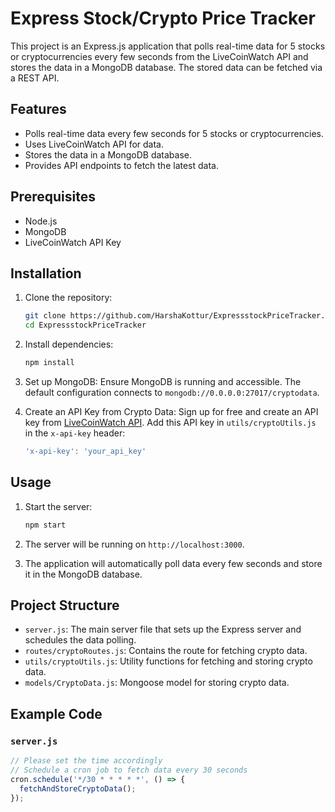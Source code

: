 # Express Stock/Crypto Price Tracker

This project is an Express.js application that polls real-time data for 5 stocks or cryptocurrencies every few seconds from the LiveCoinWatch API and stores the data in a MongoDB database. The stored data can be fetched via a REST API.

## Features

- Polls real-time data every few seconds for 5 stocks or cryptocurrencies.
- Uses LiveCoinWatch API for data.
- Stores the data in a MongoDB database.
- Provides API endpoints to fetch the latest data.

## Prerequisites

- Node.js
- MongoDB
- LiveCoinWatch API Key

## Installation

1. Clone the repository:
    ```sh
    git clone https://github.com/HarshaKottur/ExpressstockPriceTracker.git
    cd ExpressstockPriceTracker
    ```

2. Install dependencies:
    ```sh
    npm install
    ```

3. Set up MongoDB:
    Ensure MongoDB is running and accessible. The default configuration connects to `mongodb://0.0.0.0:27017/cryptodata`.

4. Create an API Key from Crypto Data:
    Sign up for free and create an API key from [LiveCoinWatch API](https://www.livecoinwatch.com/tools/api).
    Add this API key in `utils/cryptoUtils.js` in the `x-api-key` header:
    ```js
    'x-api-key': 'your_api_key'
    ```

## Usage

1. Start the server:
    ```sh
    npm start
    ```

2. The server will be running on `http://localhost:3000`.

3. The application will automatically poll data every few seconds and store it in the MongoDB database.


## Project Structure

- `server.js`: The main server file that sets up the Express server and schedules the data polling.
- `routes/cryptoRoutes.js`: Contains the route for fetching crypto data.
- `utils/cryptoUtils.js`: Utility functions for fetching and storing crypto data.
- `models/CryptoData.js`: Mongoose model for storing crypto data.

## Example Code

### `server.js`
```js
// Please set the time accordingly
// Schedule a cron job to fetch data every 30 seconds
cron.schedule('*/30 * * * * *', () => {
  fetchAndStoreCryptoData();
});

